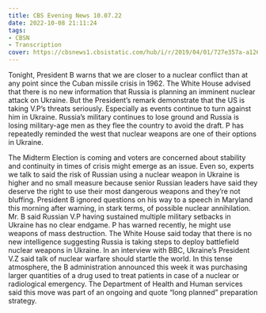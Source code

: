 ```yaml
---
title: CBS Evening News 10.07.22
date: 2022-10-08 21:11:24
tags:
- CBSN
- Transcription
cover: https://cbsnews1.cbsistatic.com/hub/i/r/2019/04/01/727e357a-a126-4138-a2c5-4d3222669d57/thumbnail/640x360/3ff2761028dc5c65cc4f07acd54bcd5c/cbsn2-logo-1920x1080.jpg
---
```

Tonight, President B warns that we are closer to a nuclear conflict than at any point since the Cuban missile crisis in 1962. The White House advised that there is no new information that Russia is planning an imminent nuclear attack on Ukraine. But the President’s remark demonstrate that the US is taking V.P’s threats seriously. Especially as events continue to turn against him in Ukraine. Russia’s military continues to lose ground and Russia is losing military-age men as they flee the country to avoid the draft. P has repeatedly reminded the west that nuclear weapons are one of their options in Ukraine. 

The Midterm Election is coming and voters are concerned about stability and continuity in times of crisis might emerge as an issue. Even so, experts we talk to said the risk of Russian using a nuclear weapon in Ukraine is higher and no small measure because senior Russian leaders have said they deserve the right to use their most dangerous weapons and they’re not bluffing. President B ignored questions on his way to a speech in Maryland this morning after warning, in stark terms, of possible nuclear annihilation. Mr. B said Russian V.P having sustained multiple military setbacks in Ukraine has no clear endgame. P has warned recently, he might use weapons of mass destruction. The White House said today that there is no new intelligence suggesting Russia is taking steps to deploy battlefield nuclear weapons in Ukraine. In an interview with BBC, Ukraine’s President V.Z said talk of nuclear warfare should startle the world. In this tense atmosphere, the B administration announced this week it was purchasing larger quantities of a drug used to treat patients in case of a nuclear or radiological emergency. The Department of Health and Human services said this move was part of an ongoing and quote “long planned” preparation strategy. 

